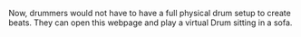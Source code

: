 Now, drummers would not have to have a full physical drum setup to create beats. They can open this webpage and play a virtual Drum sitting in a sofa.
